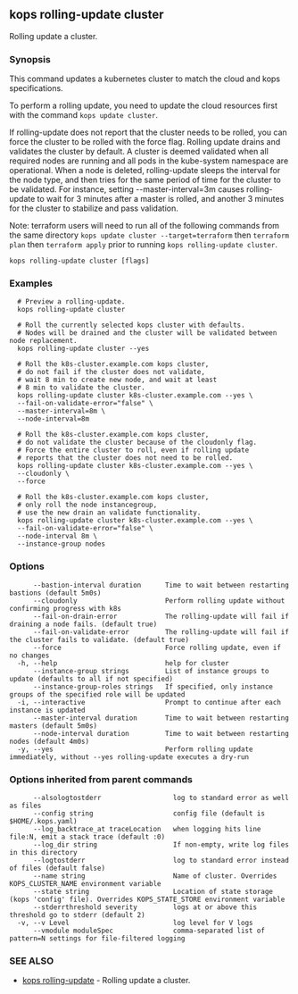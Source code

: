 
<!--- This file is automatically generated by make gen-cli-docs; changes should be made in the go CLI command code (under cmd/kops) -->

## kops rolling-update cluster

Rolling update a cluster.

### Synopsis

This command updates a kubernetes cluster to match the cloud and kops specifications.

To perform a rolling update, you need to update the cloud resources first with the command
`kops update cluster`.

If rolling-update does not report that the cluster needs to be rolled, you can force the cluster to be
rolled with the force flag.  Rolling update drains and validates the cluster by default.  A cluster is
deemed validated when all required nodes are running and all pods in the kube-system namespace are operational.
When a node is deleted, rolling-update sleeps the interval for the node type, and then tries for the same period
of time for the cluster to be validated.  For instance, setting --master-interval=3m causes rolling-update
to wait for 3 minutes after a master is rolled, and another 3 minutes for the cluster to stabilize and pass
validation.

Note: terraform users will need to run all of the following commands from the same directory
`kops update cluster --target=terraform` then `terraform plan` then
`terraform apply` prior to running `kops rolling-update cluster`.

```
kops rolling-update cluster [flags]
```

### Examples

```
  # Preview a rolling-update.
  kops rolling-update cluster
  
  # Roll the currently selected kops cluster with defaults.
  # Nodes will be drained and the cluster will be validated between node replacement.
  kops rolling-update cluster --yes
  
  # Roll the k8s-cluster.example.com kops cluster,
  # do not fail if the cluster does not validate,
  # wait 8 min to create new node, and wait at least
  # 8 min to validate the cluster.
  kops rolling-update cluster k8s-cluster.example.com --yes \
  --fail-on-validate-error="false" \
  --master-interval=8m \
  --node-interval=8m
  
  # Roll the k8s-cluster.example.com kops cluster,
  # do not validate the cluster because of the cloudonly flag.
  # Force the entire cluster to roll, even if rolling update
  # reports that the cluster does not need to be rolled.
  kops rolling-update cluster k8s-cluster.example.com --yes \
  --cloudonly \
  --force
  
  # Roll the k8s-cluster.example.com kops cluster,
  # only roll the node instancegroup,
  # use the new drain an validate functionality.
  kops rolling-update cluster k8s-cluster.example.com --yes \
  --fail-on-validate-error="false" \
  --node-interval 8m \
  --instance-group nodes
```

### Options

```
      --bastion-interval duration      Time to wait between restarting bastions (default 5m0s)
      --cloudonly                      Perform rolling update without confirming progress with k8s
      --fail-on-drain-error            The rolling-update will fail if draining a node fails. (default true)
      --fail-on-validate-error         The rolling-update will fail if the cluster fails to validate. (default true)
      --force                          Force rolling update, even if no changes
  -h, --help                           help for cluster
      --instance-group strings         List of instance groups to update (defaults to all if not specified)
      --instance-group-roles strings   If specified, only instance groups of the specified role will be updated
  -i, --interactive                    Prompt to continue after each instance is updated
      --master-interval duration       Time to wait between restarting masters (default 5m0s)
      --node-interval duration         Time to wait between restarting nodes (default 4m0s)
  -y, --yes                            Perform rolling update immediately, without --yes rolling-update executes a dry-run
```

### Options inherited from parent commands

```
      --alsologtostderr                  log to standard error as well as files
      --config string                    config file (default is $HOME/.kops.yaml)
      --log_backtrace_at traceLocation   when logging hits line file:N, emit a stack trace (default :0)
      --log_dir string                   If non-empty, write log files in this directory
      --logtostderr                      log to standard error instead of files (default false)
      --name string                      Name of cluster. Overrides KOPS_CLUSTER_NAME environment variable
      --state string                     Location of state storage (kops 'config' file). Overrides KOPS_STATE_STORE environment variable
      --stderrthreshold severity         logs at or above this threshold go to stderr (default 2)
  -v, --v Level                          log level for V logs
      --vmodule moduleSpec               comma-separated list of pattern=N settings for file-filtered logging
```

### SEE ALSO

* [kops rolling-update](kops_rolling-update.md)	 - Rolling update a cluster.

